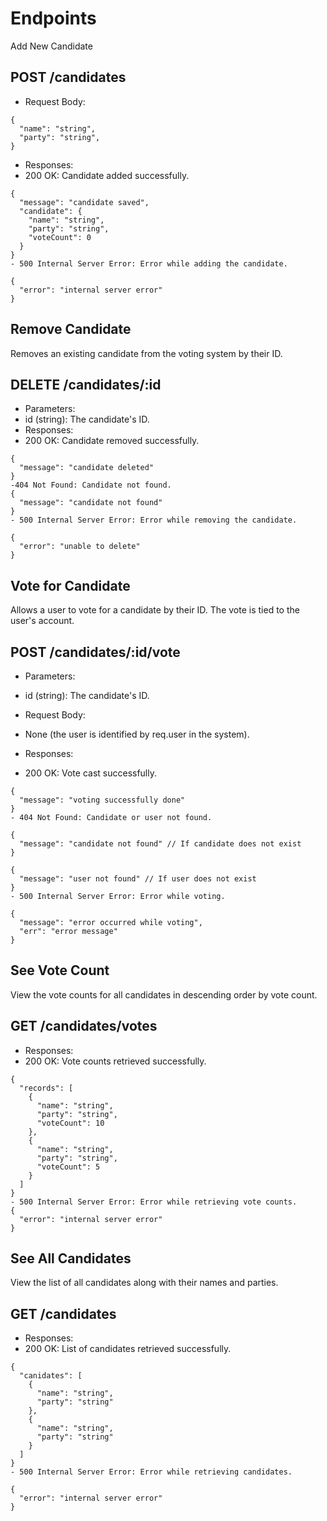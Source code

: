 # Endpoints
Add New Candidate

## POST /candidates
- Request Body:
```
{
  "name": "string",
  "party": "string",
}
```
- Responses:
- 200 OK: Candidate added successfully.
```
{
  "message": "candidate saved",
  "candidate": {
    "name": "string",
    "party": "string",
    "voteCount": 0
  }
}
- 500 Internal Server Error: Error while adding the candidate.

{
  "error": "internal server error"
}
```

## Remove Candidate
Removes an existing candidate from the voting system by their ID.

## DELETE /candidates/:id
- Parameters:
- id (string): The candidate's ID.
- Responses:
- 200 OK: Candidate removed successfully.
```
{
  "message": "candidate deleted"
}
-404 Not Found: Candidate not found.
{
  "message": "candidate not found"
}
- 500 Internal Server Error: Error while removing the candidate.

{
  "error": "unable to delete"
}
```
## Vote for Candidate
Allows a user to vote for a candidate by their ID. The vote is tied to the user's account.
## POST /candidates/:id/vote
- Parameters:
- id (string): The candidate's ID.
- Request Body:
- None (the user is identified by req.user in the system).

- Responses:
- 200 OK: Vote cast successfully.
```
{
  "message": "voting successfully done"
}
- 404 Not Found: Candidate or user not found.

{
  "message": "candidate not found" // If candidate does not exist
}

{
  "message": "user not found" // If user does not exist
}
- 500 Internal Server Error: Error while voting.

{
  "message": "error occurred while voting",
  "err": "error message"
}
```
## See Vote Count
 View the vote counts for all candidates in descending order by vote count.

## GET /candidates/votes
- Responses:
- 200 OK: Vote counts retrieved successfully.
```
{
  "records": [
    {
      "name": "string",
      "party": "string",
      "voteCount": 10
    },
    {
      "name": "string",
      "party": "string",
      "voteCount": 5
    }
  ]
}
- 500 Internal Server Error: Error while retrieving vote counts.
{
  "error": "internal server error"
}
```
## See All Candidates
 View the list of all candidates along with their names and parties.

## GET /candidates
- Responses:
- 200 OK: List of candidates retrieved successfully.
```
{
  "canidates": [
    {
      "name": "string",
      "party": "string"
    },
    {
      "name": "string",
      "party": "string"
    }
  ]
}
- 500 Internal Server Error: Error while retrieving candidates.

{
  "error": "internal server error"
}
```
